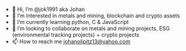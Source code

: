 - 👋 Hi, I’m @jok1991 aka Johan
- 👀 I’m interested in metals and mining, blockchain and crypto assets
- 🌱 I’m currently learning python, C & JavaScript
- 💞️ I’m looking to collaborate on metals and mining projects, ESG (environmental tracking projects) + crypto projects
- 📫 How to reach me johanolipitz13@yahoo.com

<!---
jok1991/jok1991 is a ✨ special ✨ repository because its `README.md` (this file) appears on your GitHub profile.
You can click the Preview link to take a look at your changes.
--->

